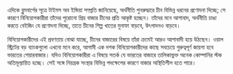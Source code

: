 এদিকে ব্লুমবার্গের সূত্রে টাইমস অব ইন্ডিয়া সম্প্রতি জানিয়েছে, অর্থনীতি পুনরুদ্ধারে চীন বিভিন্ন ধরনের প্রণোদনা দিচ্ছে; সে কারণে বিনিয়োগকারীরা তাঁদের পুরোনো প্রিয় বাজার চীনের প্রতি আকৃষ্ট হচ্ছেন। তাঁদের মনে আশাবাদ, অর্থনীতি চাঙা করতে বেইজিং যে প্রণোদনা দিচ্ছে, তাতে চীনের শিল্প খাতের মুনাফা বাড়বে, উৎপাদনও বাড়বে।

বিনিয়োগকারীদের এই প্রবণতায় বোঝা যাচ্ছে, চীনের বাজারের বিষয়ে তাঁরা ক্রমেই আরও আশাবাদী হয়ে উঠছেন। ওয়াল স্ট্রিটের বড় ব্যাংকগুলো এখনো মনে করে, আগামী এক দশক বিনিয়োগকারীদের কাছে সবচেয়ে গুরুত্বপূর্ণ জায়গা হবে ভারতের শেয়ারবাজার। যদিও বিনিয়োগকারীরা এ বিষয়ে সতর্ক যে ভারতের বাজারে তালিকাভুক্ত অনেক কোম্পানির স্টক অতিমূল্যায়িত হচ্ছে। সেই সঙ্গে নিয়ন্ত্রক সংস্থার বিভিন্ন পদক্ষেপের কারণে বাজার অস্থিতিশীল হতে পারে।
